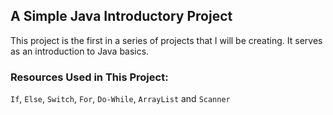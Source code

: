 ## A Simple Java Introductory Project

This project is the first in a series of projects that I will be creating. It serves as an introduction to Java basics.

### Resources Used in This Project:
`If`, `Else`, `Switch`, `For`, `Do-While`, `ArrayList` and `Scanner`
